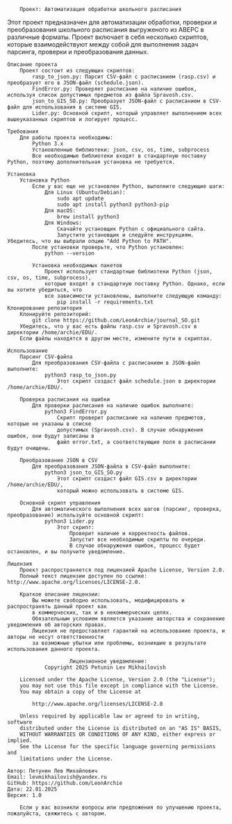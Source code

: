         Проект: Автоматизация обработки школьного расписания
Этот проект предназначен для автоматизации обработки, проверки и преобразования 
школьного расписания выгруженого из АВЕРС в различные форматы. Проект включает в себя несколько скриптов, 
которые взаимодействуют между собой для выполнения задач парсинга, проверки и преобразования данных.

    Описание проекта
        Проект состоит из следующих скриптов:
            rasp_to_json.py: Парсит CSV-файл с расписанием (rasp.csv) и преобразует его в JSON-файл (schedule.json).
            FindError.py: Проверяет расписание на наличие ошибок, используя список допустимых предметов из файла Spravosh.csv.
            json_to_GIS_SO.py: Преобразует JSON-файл с расписанием в CSV-файл для использования в системе GIS.
            Lider.py: Основной скрипт, который управляет выполнением всех вышеуказанных скриптов и логирует процесс.

    Требования
        Для работы проекта необходимы:
            Python 3.x
            Установленные библиотеки: json, csv, os, time, subprocess
            Все необходимые библиотеки входят в стандартную поставку Python, поэтому дополнительная установка не требуется.

    Установка
        Установка Python
            Если у вас еще не установлен Python, выполните следующие шаги:
                Для Linux (Ubuntu/Debian):
                    sudo apt update
                    sudo apt install python3 python3-pip
                Для macOS:
                    brew install python3
                Для Windows:
                    Скачайте установщик Python с официального сайта.
                    Запустите установщик и следуйте инструкциям. Убедитесь, что вы выбрали опцию "Add Python to PATH".
            После установки проверьте, что Python установлен:
                python --version
            
            Установка необходимых пакетов
                Проект использует стандартные библиотеки Python (json, csv, os, time, subprocess), 
                которые входят в стандартную поставку Python. Однако, если вы хотите убедиться, что 
                все зависимости установлены, выполните следующую команду:
                    pip install -r requirements.txt
    Клонирование репозитория
        Клонируйте репозиторий:
            git clone https://github.com/LeonArchie/journal_SO.git
        Убедитесь, что у вас есть файлы rasp.csv и Spravosh.csv в директории /home/archie/EDU/. 
        Если файлы находятся в другом месте, измените пути в скриптах.

    Использование
        Парсинг CSV-файла
            Для преобразования CSV-файла с расписанием в JSON-файл выполните:
                python3 rasp_to_json.py
                    Этот скрипт создаст файл schedule.json в директории /home/archie/EDU/.

        Проверка расписания на ошибки
            Для проверки расписания на наличие ошибок выполните:
                python3 FindError.py
                    Скрипт проверит расписание на наличие предметов, которые не указаны в списке 
                    допустимых (Spravosh.csv). В случае обнаружения ошибок, они будут записаны в 
                    файл error.txt, а соответствующие поля в расписании будут очищены.

        Преобразование JSON в CSV
            Для преобразования JSON-файла в CSV-файл выполните:
                python3 json_to_GIS_SO.py
                    Этот скрипт создаст файл GIS.csv в директории /home/archie/EDU/, 
                    который можно использовать в системе GIS.

        Основной скрипт управления
            Для автоматического выполнения всех шагов (парсинг, проверка, преобразование) используйте основной скрипт:
                python3 Lider.py
                    Этот скрипт:
                        Проверит наличие и корректность файлов.
                        Запустит все необходимые скрипты по очереди.
                        В случае обнаружения ошибок, процесс будет остановлен, и вы получите уведомление.

    Лицензия
        Проект распространяется под лицензией Apache License, Version 2.0. 
        Полный текст лицензии доступен по ссылке: http://www.apache.org/licenses/LICENSE-2.0.

        Краткое описание лицензии:
            Вы можете свободно использовать, модифицировать и распространять данный проект как 
            в коммерческих, так и в некоммерческих целях.
            Обязательным условием является указание авторства и сохранение уведомления об авторских правах.
            Лицензия не предоставляет гарантий на использование проекта, и авторы не несут ответственности 
            за возможные убытки или проблемы, возникшие в результате использования данного проекта.

                        Лицензионное уведомление:
                Copyright 2025 Petunin Lev Mikhailovish

        Licensed under the Apache License, Version 2.0 (the "License");
        you may not use this file except in compliance with the License.
        You may obtain a copy of the License at

            http://www.apache.org/licenses/LICENSE-2.0

        Unless required by applicable law or agreed to in writing, software
        distributed under the License is distributed on an "AS IS" BASIS,
        WITHOUT WARRANTIES OR CONDITIONS OF ANY KIND, either express or implied.
        See the License for the specific language governing permissions and
        limitations under the License.

    Автор: Петунин Лев Михайлович
    Email: levmikhailovish@yandex.ru
    GitHub: https://github.com/LeonArchie
    Дата: 22.01.2025
    Версия: 1.0
        
        Если у вас возникли вопросы или предложения по улучшению проекта, пожалуйста, свяжитесь с автором.